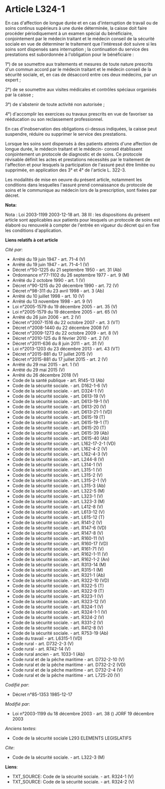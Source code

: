 # Article L324-1

En cas d'affection de longue durée et en cas d'interruption de travail ou de soins continus supérieurs à une durée
déterminée, la caisse doit faire procéder périodiquement à un examen spécial du bénéficiaire, conjointement par le médecin
traitant et le médecin conseil de la sécurité sociale en vue de déterminer le traitement que l'intéressé doit suivre si les
soins sont dispensés sans interruption ; la continuation du service des prestations est subordonnée à l'obligation pour le
bénéficiaire : 

1°) de se soumettre aux traitements et mesures de toute nature prescrits d'un commun accord par le médecin traitant et le
médecin conseil de la sécurité sociale, et, en cas de désaccord entre ces deux médecins, par un expert ; 

2°) de se soumettre aux visites médicales et contrôles spéciaux organisés par la caisse ; 

3°) de s'abstenir de toute activité non autorisée ; 

4°) d'accomplir les exercices ou travaux prescrits en vue de favoriser sa rééducation ou son reclassement professionnel. 

En cas d'inobservation des obligations ci-dessus indiquées, la caisse peut suspendre, réduire ou supprimer le service des
prestations. 

Lorsque les soins sont dispensés à des patients atteints d'une affection de longue durée, le médecin traitant et le médecin-
conseil établissent conjointement un protocole de diagnostic et de soins. Ce protocole révisable définit les actes et
prestations nécessités par le traitement de l'affection et pour lesquels la participation de l'assuré peut être limitée ou
supprimée, en application des 3° et 4° de l'article L. 322-3.

Les modalités de mise en oeuvre du présent article, notamment les conditions dans lesquelles l'assuré prend connaissance du
protocole de soins et le communique au médecin lors de la prescription, sont fixées par décret.

**Nota:**

Nota : Loi 2003-1199 2003-12-18 art. 38 III : les dispositions du présent article sont applicables aux patients pour lesquels
un protocole de soins est élaboré ou renouvelé à compter de l'entrée en vigueur du décret qui en fixe les conditions
d'application.

**Liens relatifs à cet article**

_Cité par_:

  - Arrêté du 19 juin 1947 - art. 71-4 (V)
  - Arrêté du 19 juin 1947 - art. 71-4-1 (V)
  - Décret n°50-1225 du 21 septembre 1950 - art. 31 (Ab)
  - Ordonnance n°77-1102 du 26 septembre 1977 - art. 9 (M)
  - Arrêté du 2 octobre 1990 - art. 1 (V)
  - Décret n°90-1215 du 20 décembre 1990 - art. 72 (V)
  - Décret n°98-311 du 23 avril 1998 - art. 3 (Ab)
  - Arrêté du 10 juillet 1998 - art. 10 (V)
  - Arrêté du 13 novembre 1998 - art. 9 (V)
  - Loi n°2005-1579 du 19 décembre 2005 - art. 35 (V)
  - Loi n°2005-1579 du 19 décembre 2005 - art. 65 (V)
  - Arrêté du 26 juin 2006 - art. 2 (V)
  - Décret n°2007-1516 du 22 octobre 2007 - art. 3 (VT)
  - Décret n°2008-1440 du 22 décembre 2008 (V)
  - Décret n°2009-1273 du 22 octobre 2009 - art. 8 (V)
  - Décret n°2010-125 du 8 février 2010 - art. 2 (V)
  - Décret n°2011-636 du 8 juin 2011 - art. 31 (V)
  - Loi n°2013-1203 du 23 décembre 2013 - art. 43 (VT)
  - Décret n°2015-881 du 17 juillet 2015 (V)
  - Décret n°2015-881 du 17 juillet 2015 - art. 2 (V)
  - Arrêté du 29 mai 2015 - art. 1 (V)
  - Arrêté du 29 mai 2015 (V)
  - Arrêté du 26 décembre 2018 (V)
  - Code de la santé publique - art. R145-13 (Ab)
  - Code de la sécurité sociale. - art. D162-1-6 (V)
  - Code de la sécurité sociale. - art. D324-1 (V)
  - Code de la sécurité sociale. - art. D613-19 (V)
  - Code de la sécurité sociale. - art. D613-19-1 (V)
  - Code de la sécurité sociale. - art. D613-20 (V)
  - Code de la sécurité sociale. - art. D613-21-1 (VD)
  - Code de la sécurité sociale. - art. D615-19 (T)
  - Code de la sécurité sociale. - art. D615-19-1 (T)
  - Code de la sécurité sociale. - art. D615-20 (T)
  - Code de la sécurité sociale. - art. D615-39 (Ab)
  - Code de la sécurité sociale. - art. D615-40 (Ab)
  - Code de la sécurité sociale. - art. L162-17-2-1 (VD)
  - Code de la sécurité sociale. - art. L162-4-2 (V)
  - Code de la sécurité sociale. - art. L162-4-3 (V)
  - Code de la sécurité sociale. - art. L244-8 (V)
  - Code de la sécurité sociale. - art. L314-1 (V)
  - Code de la sécurité sociale. - art. L315-1 (V)
  - Code de la sécurité sociale. - art. L315-2 (V)
  - Code de la sécurité sociale. - art. L315-2-1 (V)
  - Code de la sécurité sociale. - art. L315-3 (Ab)
  - Code de la sécurité sociale. - art. L322-5 (M)
  - Code de la sécurité sociale. - art. L323-1 (V)
  - Code de la sécurité sociale. - art. L323-3 (M)
  - Code de la sécurité sociale. - art. L412-8 (V)
  - Code de la sécurité sociale. - art. L613-12 (V)
  - Code de la sécurité sociale. - art. L615-12 (T)
  - Code de la sécurité sociale. - art. R141-2 (V)
  - Code de la sécurité sociale. - art. R147-6 (VD)
  - Code de la sécurité sociale. - art. R147-8 (V)
  - Code de la sécurité sociale. - art. R160-11 (V)
  - Code de la sécurité sociale. - art. R160-17 (VD)
  - Code de la sécurité sociale. - art. R161-71 (V)
  - Code de la sécurité sociale. - art. R162-1-11 (V)
  - Code de la sécurité sociale. - art. R162-1-2 (An)
  - Code de la sécurité sociale. - art. R313-14 (M)
  - Code de la sécurité sociale. - art. R315-1 (M)
  - Code de la sécurité sociale. - art. R321-1 (Ab)
  - Code de la sécurité sociale. - art. R322-10 (VD)
  - Code de la sécurité sociale. - art. R322-5 (T)
  - Code de la sécurité sociale. - art. R322-9 (T)
  - Code de la sécurité sociale. - art. R323-1 (V)
  - Code de la sécurité sociale. - art. R323-12 (V)
  - Code de la sécurité sociale. - art. R324-1 (V)
  - Code de la sécurité sociale. - art. R324-1-1 (V)
  - Code de la sécurité sociale. - art. R324-2 (V)
  - Code de la sécurité sociale. - art. R331-2 (V)
  - Code de la sécurité sociale. - art. R412-8 (V)
  - Code de la sécurité sociale. - art. R753-19 (Ab)
  - Code du travail - art. L6315-1 (VD)
  - Code rural - art. D732-2-3 (V)
  - Code rural - art. R742-14 (V)
  - Code rural ancien - art. 1033-1 (Ab)
  - Code rural et de la pêche maritime - art. D732-2-10 (V)
  - Code rural et de la pêche maritime - art. D732-2-2 (VD)
  - Code rural et de la pêche maritime - art. D732-2-4 (V)
  - Code rural et de la pêche maritime - art. L725-20 (V)

_Codifié par_:

  - Décret n°85-1353 1985-12-17

_Modifié par_:

  - Loi n°2003-1199 du 18 décembre 2003 - art. 38 () JORF 19 décembre 2003

_Anciens textes_:

  - Code de la sécurité sociale L293 ELEMENTS LEGISLATIFS

_Cite_:

  - Code de la sécurité sociale. - art. L322-3 (M)

**Liens**:

  - TXT_SOURCE: Code de la sécurité sociale. - art. R324-1 (V)
  - TXT_SOURCE: Code de la sécurité sociale. - art. R324-2 (V)
